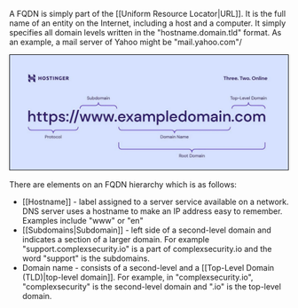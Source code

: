 A FQDN is simply part of the [[Uniform Resource Locator|URL]]. It is the full name of an entity on the Internet, including a host and a computer. It simply specifies all domain levels written in the "hostname.domain.tld" format. As an example, a mail server of Yahoo might be "mail.yahoo.com"/

![FQDN Example](../assets/images/FQDN-example.png)

There are elements on an FQDN hierarchy which is as follows:

- [[Hostname]] - label assigned to a server service available on a network. DNS server uses a hostname to make an IP address easy to remember. Examples include "www" or "en" 
- [[Subdomains|Subdomain]] - left side of a second-level domain and indicates a section of a larger domain. For example "support.complexsecurity.io" is a part of complexsecurity.io and the word "support" is the subdomains.
- Domain name - consists of a second-level and a [[Top-Level Domain (TLD)|top-level domain]]. For example, in "complexsecurity.io", "complexsecurity" is the second-level domain and ".io" is the top-level domain.